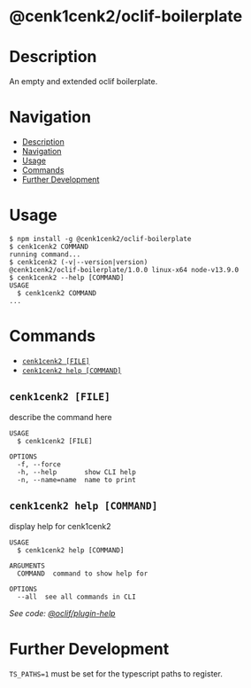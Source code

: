 @cenk1cenk2/oclif-boilerplate
========

# Description

An empty and extended oclif boilerplate.

# Navigation

<!-- toc -->
* [Description](#description)
* [Navigation](#navigation)
* [Usage](#usage)
* [Commands](#commands)
* [Further Development](#further-development)
<!-- tocstop -->

# Usage

<!-- usage -->
```sh-session
$ npm install -g @cenk1cenk2/oclif-boilerplate
$ cenk1cenk2 COMMAND
running command...
$ cenk1cenk2 (-v|--version|version)
@cenk1cenk2/oclif-boilerplate/1.0.0 linux-x64 node-v13.9.0
$ cenk1cenk2 --help [COMMAND]
USAGE
  $ cenk1cenk2 COMMAND
...
```
<!-- usagestop -->

# Commands

<!-- commands -->
* [`cenk1cenk2 [FILE]`](#cenk1cenk2-file)
* [`cenk1cenk2 help [COMMAND]`](#cenk1cenk2-help-command)

## `cenk1cenk2 [FILE]`

describe the command here

```
USAGE
  $ cenk1cenk2 [FILE]

OPTIONS
  -f, --force
  -h, --help       show CLI help
  -n, --name=name  name to print
```

## `cenk1cenk2 help [COMMAND]`

display help for cenk1cenk2

```
USAGE
  $ cenk1cenk2 help [COMMAND]

ARGUMENTS
  COMMAND  command to show help for

OPTIONS
  --all  see all commands in CLI
```

_See code: [@oclif/plugin-help](https://github.com/oclif/plugin-help/blob/v2.2.3/src/commands/help.ts)_
<!-- commandsstop -->

# Further Development
```TS_PATHS=1``` must be set for the typescript paths to register.
